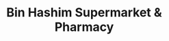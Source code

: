 ---
title: "Bin Hashim Supermarket & Pharmacy"
url: /karachi/bin-hashim-supermarket-und-pharmacy/
shop: Supermarkt
---